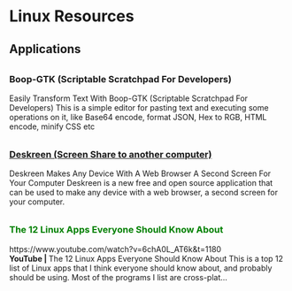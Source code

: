 # Linux Resources
## Applications <br/>

<h3 href="https://www.linuxuprising.com/2021/02/easily-transform-text-with-boop-gtk.html" style="margin-top:2rem; display:block"> Boop-GTK (Scriptable Scratchpad For Developers) </h3>
Easily Transform Text With Boop-GTK (Scriptable Scratchpad For Developers)
This is a simple editor for pasting text and executing some operations on it, like Base64 encode, format JSON, Hex to RGB, HTML encode, minify CSS etc
<br/>

<a href="https://www.linuxuprising.com/2021/01/deskreen-makes-any-device-with-web.html">
<h3 style="margin-top:2rem; display:block"> Deskreen (Screen Share to another computer)</h3></a>
Deskreen Makes Any Device With A Web Browser A Second Screen For Your Computer
Deskreen is a new free and open source application that can be used to make any device with a web browser, a second screen for your computer.
<br/>

<h3 style="color:green; margin-top:2rem; display:block"> The 12 Linux Apps Everyone Should Know About </h3>
<a>https://www.youtube.com/watch?v=6chA0L_AT6k&t=1180</a><br/>
<strong>YouTube | </strong>
The 12 Linux Apps Everyone Should Know About
This is a top 12 list of Linux apps that I think everyone should know about, and probably should be using. Most of the programs I list are cross-plat...
<br/>
